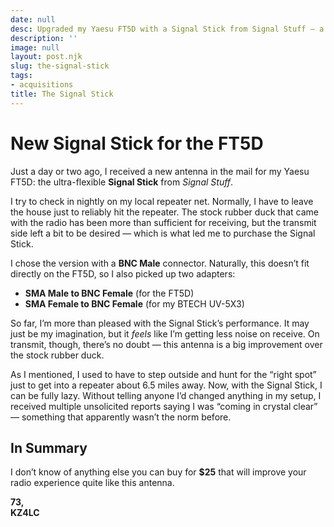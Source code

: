 ```yaml
---
date: null
desc: Upgraded my Yaesu FT5D with a Signal Stick from Signal Stuff — a flexible, budget-friendly antenna that made a big difference in both transmit and receive performance.
description: ''
image: null
layout: post.njk
slug: the-signal-stick
tags:
- acquisitions
title: The Signal Stick
---
```


# New Signal Stick for the FT5D

Just a day or two ago, I received a new antenna in the mail for my Yaesu FT5D: the ultra-flexible **Signal Stick** from *Signal Stuff*.

I try to check in nightly on my local repeater net. Normally, I have to leave the house just to reliably hit the repeater. The stock rubber duck that came with the radio has been more than sufficient for receiving, but the transmit side left a bit to be desired — which is what led me to purchase the Signal Stick.

I chose the version with a **BNC Male** connector. Naturally, this doesn’t fit directly on the FT5D, so I also picked up two adapters:

- **SMA Male to BNC Female** (for the FT5D)  
- **SMA Female to BNC Female** (for my BTECH UV-5X3)

So far, I’m more than pleased with the Signal Stick’s performance. It may just be my imagination, but it *feels* like I’m getting less noise on receive. On transmit, though, there’s no doubt — this antenna is a big improvement over the stock rubber duck.

As I mentioned, I used to have to step outside and hunt for the “right spot” just to get into a repeater about 6.5 miles away. Now, with the Signal Stick, I can be fully lazy. Without telling anyone I’d changed anything in my setup, I received multiple unsolicited reports saying I was “coming in crystal clear” — something that apparently wasn’t the norm before.

## In Summary

I don’t know of anything else you can buy for **$25** that will improve your radio experience quite like this antenna.

**73,**  
**KZ4LC**